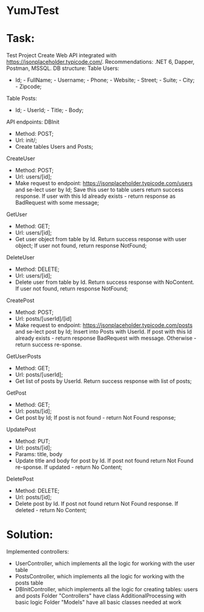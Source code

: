 # YumJTest

# Task:
Test Project
Create Web API integrated with https://jsonplaceholder.typicode.com/.
Recommendations:
.NET 6, Dapper, Postman, MSSQL.
DB structure:
Table Users:
- Id; - FullName; - Username; - Phone; - Website; - Street; - Suite; - City; - Zipcode;

Table Posts:
- Id; - UserId; - Title; - Body;

API endpoints:
DBInit
- Method: POST;
- Url: init/;
- Create tables Users and Posts;

CreateUser
- Method: POST;
- Url: users/[id];
- Make request to endpoint: https://jsonplaceholder.typicode.com/users and se-lect user by Id; Save this user to table users return success response. If user with this Id already exists - return response as BadRequest with some message;

GetUser
- Method: GET;
- Url: users/[id];
- Get user object from table by Id. Return success response with user object; If user not found, return response NotFound;

DeleteUser
- Method: DELETE;
- Url: users/[id];
- Delete user from table by Id. Return success response with NoContent.  If user not found, return response NotFound;

CreatePost
- Method: POST;
- Url: posts/[userId]/[id]
- Make request to endpoint: https://jsonplaceholder.typicode.com/posts and se-lect post by Id; Insert into Posts with UserId. If post with this Id already exists - return response BadRequest with message. Otherwise - return success re-sponse.

GetUserPosts
- Method: GET;
- Url: posts/[userId];
- Get list of posts by UserId. Return success response with list of posts;

GetPost
- Method: GET;
- Url: posts/[id];
- Get post by Id; If post is not found - return Not Found response;

UpdatePost
- Method: PUT;
- Url: posts/[id];
- Params: title, body
- Update title and body for post by Id. If post not found return Not Found re-sponse. If updated - return No Content;

DeletePost
- Method: DELETE;
- Url: posts/[id];
- Delete post by Id. If post not found return Not Found response. If deleted - return No Content;


# Solution:
Implemented controllers:
- UserController, which implements all the logic for working with the user table
- PostsController, which implements all the logic for working with the posts table
- DBInitController, which implements all the logic for creating tables: users and posts
Folder "Controllers" have class AdditionalProcessing with basic logic
Folder "Models" have all basic classes needed at work
